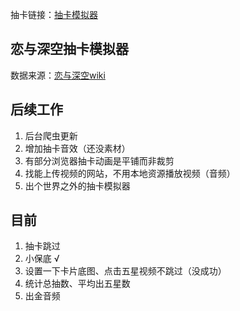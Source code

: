 抽卡链接：[抽卡模拟器](https://chenczn3528.github.io/deepspace/)

## 恋与深空抽卡模拟器
数据来源：[恋与深空wiki](https://wiki.biligame.com/lysk/%E9%A6%96%E9%A1%B5)



## 后续工作
1. 后台爬虫更新
2. 增加抽卡音效（还没素材）
3. 有部分浏览器抽卡动画是平铺而非裁剪
4. 找能上传视频的网站，不用本地资源播放视频（音频）
5. 出个世界之外的抽卡模拟器


## 目前
1. 抽卡跳过
2. 小保底 √
3. 设置一下卡片底图、点击五星视频不跳过（没成功）
4. 统计总抽数、平均出五星数
5. 出金音频